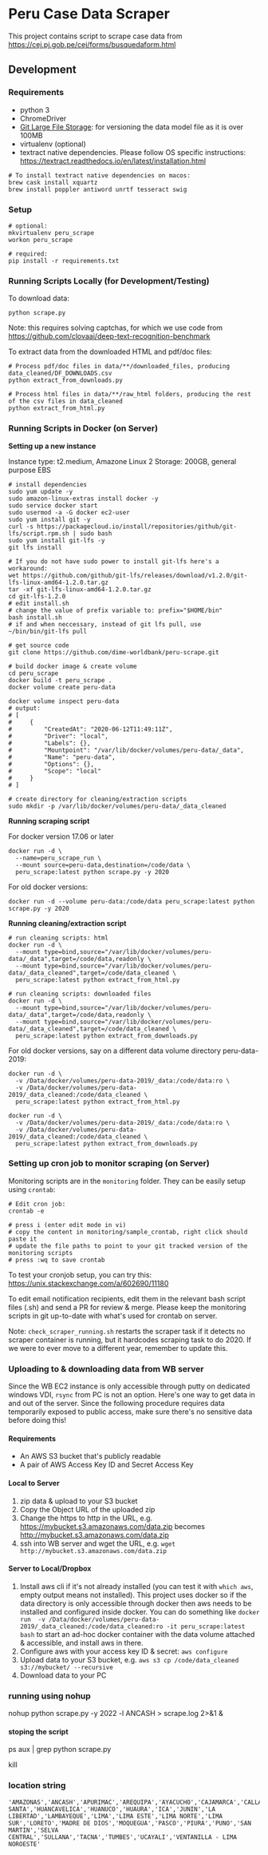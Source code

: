 # Peru Case Data Scraper

This project contains script to scrape case data from https://cej.pj.gob.pe/cej/forms/busquedaform.html

## Development

### Requirements

- python 3
- ChromeDriver
- [Git Large File Storage](https://git-lfs.github.com/): for versioning the data model file as it is over 100MB
- virtualenv (optional)
- textract native dependencies. Please follow OS specific instructions: https://textract.readthedocs.io/en/latest/installation.html

```
# To install textract native dependencies on macos:
brew cask install xquartz
brew install poppler antiword unrtf tesseract swig
```

### Setup

```
# optional:
mkvirtualenv peru_scrape
workon peru_scrape

# required:
pip install -r requirements.txt
```

### Running Scripts Locally (for Development/Testing)

To download data:

```
python scrape.py
```

Note: this requires solving captchas, for which we use code from https://github.com/clovaai/deep-text-recognition-benchmark

To extract data from the downloaded HTML and pdf/doc files:

```
# Process pdf/doc files in data/**/downloaded_files, producing data_cleaned/DF_DOWNLOADS.csv
python extract_from_downloads.py

# Process html files in data/**/raw_html folders, producing the rest of the csv files in data_cleaned
python extract_from_html.py
```

### Running Scripts in Docker (on Server)

**Setting up a new instance**

Instance type: t2.medium, Amazone Linux 2
Storage: 200GB, general purpose EBS

```
# install dependencies
sudo yum update -y
sudo amazon-linux-extras install docker -y
sudo service docker start
sudo usermod -a -G docker ec2-user
sudo yum install git -y
curl -s https://packagecloud.io/install/repositories/github/git-lfs/script.rpm.sh | sudo bash
sudo yum install git-lfs -y
git lfs install

# If you do not have sudo power to install git-lfs here's a workaround:
wet https://github.com/github/git-lfs/releases/download/v1.2.0/git-lfs-linux-amd64-1.2.0.tar.gz
tar -xf git-lfs-linux-amd64-1.2.0.tar.gz
cd git-lfs-1.2.0
# edit install.sh
# change the value of prefix variable to: prefix="$HOME/bin"
bash install.sh
# if and when neccessary, instead of git lfs pull, use
~/bin/bin/git-lfs pull

# get source code
git clone https://github.com/dime-worldbank/peru-scrape.git

# build docker image & create volume
cd peru_scrape
docker build -t peru_scrape .
docker volume create peru-data

docker volume inspect peru-data
# output:
# [
#     {
#         "CreatedAt": "2020-06-12T11:49:11Z",
#         "Driver": "local",
#         "Labels": {},
#         "Mountpoint": "/var/lib/docker/volumes/peru-data/_data",
#         "Name": "peru-data",
#         "Options": {},
#         "Scope": "local"
#     }
# ]

# create directory for cleaning/extraction scripts
sudo mkdir -p /var/lib/docker/volumes/peru-data/_data_cleaned
```

**Running scraping script**

For docker version 17.06 or later
```
docker run -d \
  --name=peru_scrape_run \
  --mount source=peru-data,destination=/code/data \
  peru_scrape:latest python scrape.py -y 2020
```

For old docker versions:
```
docker run -d --volume peru-data:/code/data peru_scrape:latest python scrape.py -y 2020
```


**Running cleaning/extraction script**

```
# run cleaning scripts: html
docker run -d \
  --mount type=bind,source="/var/lib/docker/volumes/peru-data/_data",target=/code/data,readonly \
  --mount type=bind,source="/var/lib/docker/volumes/peru-data/_data_cleaned",target=/code/data_cleaned \
  peru_scrape:latest python extract_from_html.py

# run cleaning scripts: downloaded files
docker run -d \
  --mount type=bind,source="/var/lib/docker/volumes/peru-data/_data",target=/code/data,readonly \
  --mount type=bind,source="/var/lib/docker/volumes/peru-data/_data_cleaned",target=/code/data_cleaned \
  peru_scrape:latest python extract_from_downloads.py
```

For old docker versions, say on a different data volume directory peru-data-2019:
```
docker run -d \
  -v /Data/docker/volumes/peru-data-2019/_data:/code/data:ro \
  -v /Data/docker/volumes/peru-data-2019/_data_cleaned:/code/data_cleaned \
  peru_scrape:latest python extract_from_html.py

docker run -d \
  -v /Data/docker/volumes/peru-data-2019/_data:/code/data:ro \
  -v /Data/docker/volumes/peru-data-2019/_data_cleaned:/code/data_cleaned \
  peru_scrape:latest python extract_from_downloads.py
```


### Setting up cron job to monitor scraping (on Server)

Monitoring scripts are in the `monitoring` folder. They can be easily setup using `crontab`:

```
# Edit cron job:
crontab -e

# press i (enter edit mode in vi)
# copy the content in monitoring/sample_crontab, right click should paste it
# update the file paths to point to your git tracked version of the monitoring scripts
# press :wq to save crontab
```

To test your cronjob setup, you can try this: https://unix.stackexchange.com/a/602690/11180

To edit email notification recipients, edit them in the relevant bash script files (.sh) and send a PR for review & merge.
Please keep the monitoring scripts in git up-to-date with what's used for crontab on server.

Note: `check_scraper_running.sh` restarts the scraper task if it detects no scraper container is running,
but it hardcodes scraping task to do 2020.
If we were to ever move to a different year, remember to update this.

### Uploading to & downloading data from WB server

Since the WB EC2 instance is only accessible through putty on dedicated windows VDI, `rsync` from PC is not an option.
Here's one way to get data in and out of the server.
Since the following procedure requires data temporarily exposed to public access, make sure there's no sensitive data before doing this!

#### Requirements

- An AWS S3 bucket that's publicly readable
- A pair of AWS Access Key ID and Secret Access Key

#### Local to Server

1. zip data & upload to your S3 bucket
2. Copy the Object URL of the uploaded zip
3. Change the https to http in the URL, e.g. https://mybucket.s3.amazonaws.com/data.zip becomes http://mybucket.s3.amazonaws.com/data.zip
4. ssh into WB server and wget the URL, e.g. `wget http://mybucket.s3.amazonaws.com/data.zip`

#### Server to Local/Dropbox

1. Install aws cli if it's not already installed (you can test it with `which aws`, empty output means not installed). This project uses docker so if the data directory is only accessible through docker then aws needs to be installed and configured inside docker. You can do something like `docker run  -v /Data/docker/volumes/peru-data-2019/_data_cleaned:/code/data_cleaned:ro -it peru_scrape:latest bash` to start an ad-hoc docker container with the data volume attached & accessible, and install aws in there.
2. Configure aws with your access key ID & secret: `aws configure`
3. Upload data to your S3 bucket, e.g. `aws s3 cp /code/data_cleaned s3://mybucket/ --recursive`
4. Download data to your PC

### running using nohup
nohup python scrape.py -y 2022 -l ANCASH > scrape.log 2>&1 &
#### stoping the script
ps aux | grep python scrape.py 

kill <process id>

### location string
```
'AMAZONAS','ANCASH','APURIMAC','AREQUIPA','AYACUCHO','CAJAMARCA','CALLAO','CAÑETE','DEL SANTA','HUANCAVELICA','HUANUCO','HUAURA','ICA','JUNIN','LA LIBERTAD','LAMBAYEQUE','LIMA','LIMA ESTE','LIMA NORTE','LIMA SUR','LORETO','MADRE DE DIOS','MOQUEGUA','PASCO','PIURA','PUNO','SAN MARTIN','SELVA CENTRAL','SULLANA','TACNA','TUMBES','UCAYALI','VENTANILLA - LIMA NOROESTE'
```
